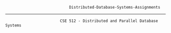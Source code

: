                                 Distributed-Database-Systems-Assignments
------------------------------------------------------------------------------------------------------------------------------------
                            CSE 512 - Distributed and Parallel Database Systems
